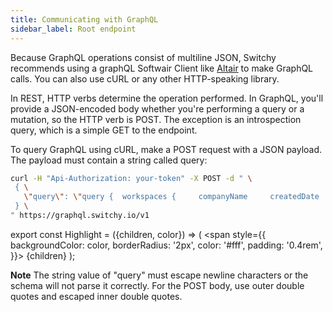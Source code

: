```yaml
---
title: Communicating with GraphQL
sidebar_label: Root endpoint
---
```


Because GraphQL operations consist of multiline JSON, Switchy recommends using a graphQL Softwair Client like [Altair](https://altair.sirmuel.design/) to make GraphQL calls. You can also use cURL or any other HTTP-speaking library.

In REST, HTTP verbs determine the operation performed. In GraphQL, you'll provide a JSON-encoded body whether you're performing a query or a mutation, so the HTTP verb is POST. The exception is an introspection query, which is a simple GET to the endpoint.

To query GraphQL using cURL, make a POST request with a JSON payload. The payload must contain a string called query:

```bash
curl -H "Api-Authorization: your-token" -X POST -d " \
 { \
   \"query\": \"query {  workspaces {     companyName     createdDate     id     name   }}\" \
 } \
" https://graphql.switchy.io/v1
```


export const Highlight = ({children, color}) => ( <span style={{
      backgroundColor: color,
      borderRadius: '2px',
      color: '#fff',
      padding: '0.4rem',
    }}> {children} </span> );


**Note** The string value of "query" must escape newline characters or the schema will not parse it correctly. For the POST body, use outer double quotes and escaped inner double quotes.

